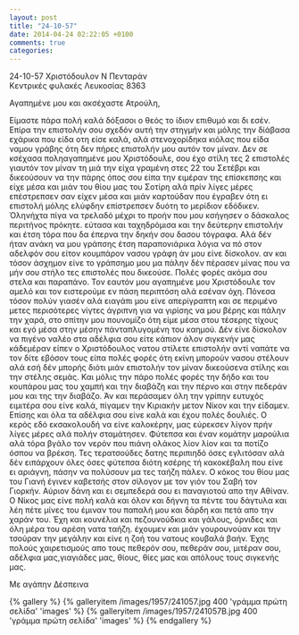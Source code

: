 ```yaml
---
layout: post
title: "24-10-57"
date: 2014-04-24 02:22:05 +0100
comments: true
categories: 
---
```


24-10-57 Χριστόδουλον Ν Πενταράν<br/>
Κεντρικές φυλακές Λευκοσίας 8363

Αγαπημένε μου και ακσέχαστε Ατρούλη,

Είμαστε πάρα πολή καλά δόξασοι ο θεός το ίδιον επιθυμό και δι εσέν. Επίρα την επιστολήν σου σχεδόν αυτή την στηγμήν και μόλης την δίάβασα εχάρικα που είδα οτη είσε καλά, αλά στενοχορίδηκα κιόλας που είδα ναμου γράβης ότη δεν πήρες επιστολήν μου αυτόν τον μίναν. Δεν σε κσέχασα ποληαγαπημένε μου Χριστόδουλε, σου έχο στίλη τες 2 επιστολές γιαυτόν τον μίναν τη μιά την είχα γραμένη στες 22 του Σετέβρι και δικεούσουν να την πάρης όπος σου είπα την ειμέραν της επίσκεπσης και είχε μέσα και μιάν του θίου μας του Σοτίρη αλά πρίν λίγες μέρες επέστρεπσεν σαν είχεν μέσα και μιάν καρτούδαν που έγραβεν ότη ει επιστολή μόλης ελύφδην επίστρεπσεν δυότη το μερίδιον εδόδικεν. Όληνήχτα πίγα να τρελαδό μέχρι το προήν που μου κσήγησεν ο δάσκαλος περιτήνος πρόκητε. εύτασα και ταχηδρόμισα και την δεύτερην επιστολήν και έτση τόρα που δα έπερνα την δηκήν σου δασου τόγραφα. Αλά δέν ήταν ανάκη να μου γράπσης έτση παραπονιάρικα λόγια να πό στον αδελφόν σου είτον κουμπάρον νασου γράφη άν μου είνε δίσκολον. αν και τόσον άσχημον είνε το γράπσημο μου μα πάλην δέν πέρασεν μίνας που να μήν σου στήλο τες επιστολές που δικεούσε. Πολές φορές ακόμα σου στελα και παραπάνο. Τον εαυτόν μου αγαπημένε μου Χριστόδουλε τον αμελό και τον ειστερούμε εν πάση περιπτόση αλά εσέναν όχη. Πόνεσα τόσον πολύν γιασέν αλά ειαγάπι μου είνε απερίγραπτη και σε περιμένο μετες περισότερες νίγτες άγριπνη για να γιρίσης να μου βέρης και πάλην την χαρά, στο σπίτην μου πουνομίζο ότη είμε μέσα στου τέσερης τίχους και εγό μέσα στην μέσην πάνταπλυγομένη του καημού. Δέν είνε δίσκολον να πιγένο ναλέο στα αδέλφια σου είτε κάπιον άλον σιγκενήν μας κάδεμέραν είπεν ο Χριστόδουλος νατου στίλετε επιστολήν αντί ναπάτε να τον δίτε εβόσον τους είπα πολές φορές ότη εκίνη μπορούν νασου στέλουν αλά εσή δέν μπορής διότι μιάν επιστολήν τον μίναν δικεούσενα στίλης και την στέλης σεμάς. Και μόλις την πάρο πολές φορές την δήδο και του κουπάρου μας του χαμπή και την διαβάζη και την πέρνο και στην πεδεράν μου και της την διαβάζο. Άν και περάσαμεν όλη την γρίπην ευτυχός ειμιτέρα σου είνε καλά, πίγαμεν την Κιριακήν μετον Νίκον και την είδαμεν. Επίσης και όλα τα αδέλφια σου είνε καλά και έχου πολές δουλιές. Ο κερός εδό εκσακολουδή να είνε καλοκέρην, μας εύρεκσεν λίγον πρήν λίγες μέρες αλά πολήν σταμάτησεν. Φύτεπσα και έναν κομάτην μαρούλια αλά τόρα βγάλο τον νερόν που πιάνη ολάκος λίον λίον και τα ποτίζο όσπου να βρέκση. Τες τερατσούδες δατης περιπιηδό όσες εγλιτόσαν αλά δέν ειπάρχουν όλες όσες φύτεπσα διότη κσέρης τή κακοκέβαλη που είνε ει αριάγνη, πάσην να πολύσουν μα τες ταήζη πάλεν. Ο κόκος του θίου μας του Γιανή έγινεν καβετσής στον σίλογον με τον γιόν του Σαβή τον Γιορκήν. Αύριον δάνη και ει σεμπεδερά σου ει παναγιοτού απο την Αθίναν. Ο Νίκος μας είνε πολή καλά και όλον και δήγνη τα πέντε του δάγτυλα και λέη πέτε μίνες του έμιναν του παπαλή μου και δάρδη και πετά απο την χαράν του. Έχη και κουνέλια και πεζουνούδκια και γάλους, όρνιδες και όλη μέρα του αρέση νατα ταήζη. έχουμεν και μιάν γουρουνούαν και την τσούραν την μεγάλην και είνε η ζοή του νατους κουβαλά βαήν. Έχης πολούς χαιρετισμούς απο τους πεθερόν σου, πεθεράν σου, μιτέραν σου, αδέλφια μας,γιαγιάδες μας, θίους, θίες μας και απόλους τους σιγκενής μας.

Με αγάπην Δέσπεινα

{% gallery %}
  {% galleryitem /images/1957/241057.jpg 400 'γράμμα πρώτη σελίδα' 'images' %}
  {% galleryitem /images/1957/241057B.jpg 400 'γράμμα πρώτη σελίδα' 'images' %}
{% endgallery %}
